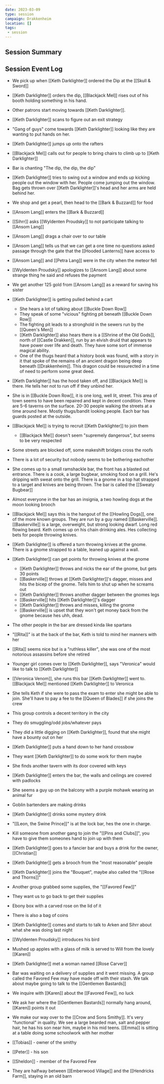 ```yaml
---
date: 2023-03-09
type: session
campaign: Drakkenheim
location: []
tags:
 - session
---
```


## Session Summary

## Session Event Log

- We pick up when [[Keth Darklighter]] ordered the Dip at the [[Skull & Sword]]
- [[Keth Darklighter]] orders the dip, [[Blackjack Mel]] rises out of his booth holding something in his hand.
- Other patrons start moving towards [[Keth Darklighter]].
- [[Keth Darklighter]] scans to figure out an exit strategy
- "Gang of guys" come towards [[Keth Darklighter]] looking like they are wanting to put hands on her.
- [[Keth Darklighter]] jumps up onto the rafters
- [[Blackjack Mel]] calls out for people to bring chairs to climb up to [[Keth Darklighter]]
- Bar is chanting "The dip, the dip, the dip"
- [[Keth Darklighter]] tries to swing out a window and ends up kicking people out the window with her. People come jumping out the window. Bag gets thrown over [[Keth Darklighter]]'s head and her arms are held behind her.
- We shop and get a pearl, then head to the [[Bark & Buzzard]] for food
- [[Ansom Lang]] enters the [[Bark & Buzzard]]
- [[Sihrr]] asks [[Wyldenten Proudsky]] to not participate talking to [[Ansom Lang]]
- [[Ansom Lang]] drags a chair over to our table
- [[Ansom Lang]] tells us that we can get a one time no questions asked passage through the gate that the [[Hooded Lanterns]] have access to
- [[Ansom Lang]] and [[Petra Lang]] were in the city when the meteor fell
- [[Wyldenten Proudsky]] apologizes to [[Ansom Lang]] about some strange thing he said and refuses the payment
- We get another 125 gold from [[Ansom Lang]] as a reward for saving his sister

- [[Keth Darklighter]] is getting pulled behind a cart
	- She hears a lot of talking about [[Buckle Down Row]]
	- They speak of some "vicious" fighting pit beneath [[Buckle Down Row]]
	- The fighting pit leads to a stronghold in the sewers run by the [[Queen's Men]]
	- [[Keth Darklighter]] also hears there is a [[Shrine of the Old Gods]], north of [[Castle Drakken]], run by an elvish druid that appears to have power over life and death. They have some sort of immense magical ability.
	- One of the thugs heard that a history book was found, with a story in it that spoke of the remains of an ancient dragon being deep beneath [[Drakkenheim]]. This dragon could be ressurected in a time of need to perform some great deed.

- [[Keth Darklighter]] has the hood taken off, and [[Blackjack Mel]] is there. He tells her not to run off if they unbind her.
- She is in [[Buckle Down Row]], it is one long, well lit, street. This area of town seems to have been repaired and kept in decent condition. There are 5-6 taverns on the surface. 20-30 people walking the streets at a time around here. Mostly thugs/bandit looking people. Each bar has guards posted at the outside.
- [[Blackjack Mel]] is trying to recruit [[Keth Darklighter]] to join them
	- [[Blackjack Mel]] doesn't seem "supremely dangerous", but seems to be very respected
- Some streets are blocked off, some makeshift bridges cross the roofs
- There is a lot of security but nobody seems to be bothering eachother
- She comes up to a small ramshackle bar, the front has a blasted out entrance. There is a cook, a large bugbear, smoking food on a grill. He's dripping with sweat onto the grill. There is a gnome in a top hat strapped to a target and knives are being thrown. The bar is called the [[Sweaty Bugbear]]
- Almost everyone in the bar has an insignia, a two howling dogs at the moon looking brooch
- [[Blackjack Mel]] says this is the hangout of the [[Howling Dogs]], one of the more known groups. They are run by a guy named [[Baskerville]]. [[Baskerville]] is a large, overweight, but strong looking dwarf. Long red flowing beard. Keth comes up on his chain drinking ales. Hes collecting bets for people throwing knives.
- [[Keth Darklighter]] is offered a turn throwing knives at the gnome. There is a gnome strapped to a table, leaned up against a wall.
- [[Keth Darklighter]] can get points for throwing knives at the gnome
	- [[Keth Darklighter]] throws and nicks the ear of the gnome, but gets 30 points
	- [[Baskerville]] throws at [[Keth Darklighter]]'s dagger, misses and hits the bicep of the gnome. Tells him to shut up when he screams out
	- [[Keth Darklighter]] throws another dagger between the gnomes legs
	- [[Baskerville]] hits [[Keth Darklighter]]'s dagger
	- [[Keth Darklighter]] throws and misses, killing the gnome
	- [[Baskerville]] is upset that they won't get money back from the gnome because hes uhh, dead.
- The other people in the bar are dressed kinda like spartans
- "[[Rita]]" is at the back of the bar, Keth is told to mind her manners with her
- [[Rita]] seems nice but is a "ruthless killer", she was one of the most notorious assassins before she retired
- Younger girl comes over to [[Keth Darklighter]], says "Veronica" would like to talk to [[Keth Darklighter]]
- [[Veronica Venom]], she runs this bar [[Keth Darklighter]] went to. [[Blackjack Mel]] mentioned [[Keth Darklighter]] to Veronica
- She tells Keth if she were to pass the exam to enter she might be able to join. She'll have to pay a fee to the [[Queen of Blades]] if she joins the crew
- This group controls a decent territory in the city
- They do smuggling/odd jobs/whatever pays
- They did a little digging on [[Keth Darklighter]], found that she might have a bounty out on her
- [[Keth Darklighter]] puts a hand down to her hand crossbow
- They want [[Keth Darklighter]] to do some work for them maybe
- She finds another tavern with its door covered with keys
- [[Keth Darklighter]] enters the bar, the walls and ceilings are covered with padlocks
- She seems a guy up on the balcony with a purple mohawk wearing an animal fur
- Goblin bartenders are making drinks
- [[Keth Darklighter]] drinks some mystery drink
- "[[Leon, the Swine Prince]]" is at the lock bar, hes the one in charge. 
- Kill someone from another gang to join the "[[Pins and Clubs]]", you have to give them someones hand to join up with them
- [[Keth Darklighter]] goes to a fancier bar and buys a drink for the owner, [[Christian]]
- [[Keth Darklighter]] gets a brooch from the "most reasonable" people
- [[Keth Darklighter]] joins the "Bouquet", maybe also called the "[[Rose and Thorns]]"
- Another group grabbed some supplies, the "[[Favored Few]]"
- They want us to go back to get their supplies
- Ebony box with a carved rose on the lid of it
- There is also a bag of coins
- [[Keth Darklighter]] comes and starts to talk to Arken and Sihrr about what she was doing last night
- [[Wyldenten Proudsky]] introduces his bird
- Mushed up apples with a glass of milk is served to Will from the lovely [[Karen]]

- [[Keth Darklighter]] met a woman named [[Rose Carver]]
- Bar was waiting on a delivery of supplies and it went missing. A group called the Favored Few may have made off with their stash. We talk about maybe going to talk to the [[Gentlemen Bastards]]

- We inquire with [[Karen]] about the [[Favored Few]], no luck
- We ask her where the [[Gentlemen Bastards]] normally hang around, [[Karen]] points it out
- We make our way over to the [[Crow and Sons Smithy]]. It's very "functional" in quality. We see a large bearded man, salt and pepper hair, he has his son near him, maybe in his mid teens. [[Emma]] is sitting at a table doing some schoolwork with her mother
- [[Tobias]] - owner of the smithy
- [[Peter]] - his son
- [[Sheldon]] - member of the Favored Few
- They are halfway between [[Emberwood Village]] and the [[Hendricks Farm]], staying in an old barn